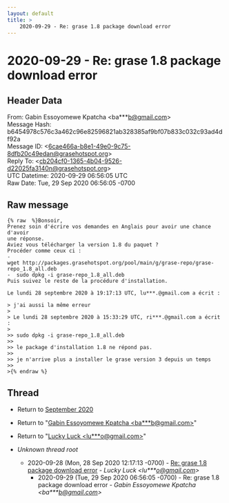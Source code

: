 ```yaml
---
layout: default
title: >
    2020-09-29 - Re: grase 1.8 package download error
---
```


# 2020-09-29 - Re: grase 1.8 package download error

## Header Data

From: Gabin Essoyomewe Kpatcha \<ba***b@gmail.com\><br>
Message Hash: b6454978c576c3a462c96e82596821ab328385af9bf07b833c032c93ad4df92a<br>
Message ID: \<6cae466a-b8e1-49e0-9c75-8dfb20c49edan@grasehotspot.org\><br>
Reply To: \<cb204cf0-1365-4b04-9526-d22025fa3140n@grasehotspot.org\><br>
UTC Datetime: 2020-09-29 06:56:05 UTC<br>
Raw Date: Tue, 29 Sep 2020 06:56:05 -0700<br>

## Raw message

```
{% raw  %}Bonsoir,
Prenez soin d'écrire vos demandes en Anglais pour avoir une chance d'avoir 
une réponse.
Aviez vous télécharger la version 1.8 du paquet ? 
Procéder comme ceux ci :
- 
wget http://packages.grasehotspot.org/pool/main/g/grase-repo/grase-repo_1.8_all.deb
-  sudo dpkg -i grase-repo_1.8_all.deb  
Puis suivez le reste de la procédure d'installation.

Le lundi 28 septembre 2020 à 19:17:13 UTC, lu***.@gmail.com a écrit :

> j'ai aussi la même erreur 
>
> Le lundi 28 septembre 2020 à 15:33:29 UTC, ri***.@gmail.com a écrit :
>
>> sudo dpkg -i grase-repo_1.8_all.deb  
>>
>> le package d'installation 1.8 ne répond pas.
>>
>> je n'arrive plus a installer le grase version 3 depuis un temps
>>
>{% endraw %}
```

## Thread

+ Return to [September 2020](/archive/2020/09)

+ Return to "[Gabin Essoyomewe Kpatcha <ba***b<span>@</span>gmail.com>](/authors/ba___b_at_gmail_com)"
+ Return to "[Lucky Luck <lu***o<span>@</span>gmail.com>](/authors/lu___o_at_gmail_com)"

+ _Unknown thread root_
  + 2020-09-28 (Mon, 28 Sep 2020 12:17:13 -0700) - [Re: grase 1.8 package download error](/archive/2020/09/df6c942c8559acb08b645d9b84e6c6bfca1fd6de25b9efce75013dcd77327ee7) - _Lucky Luck \<lu***o@gmail.com\>_
    + 2020-09-29 (Tue, 29 Sep 2020 06:56:05 -0700) - Re: grase 1.8 package download error - _Gabin Essoyomewe Kpatcha \<ba***b@gmail.com\>_

